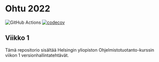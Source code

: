 # Ohtu 2022
![GitHub Actions](https://github.com/ojanenmarianna/ohtu-2022-viikko1/workflows/CI/badge.svg)
[![codecov](https://codecov.io/gh/ojanenmarianna/ohtu-2022-viikko1/branch/main/graph/badge.svg?token=T2aLuiwMUD)](https://codecov.io/gh/ojanenmarianna/ohtu-2022-viikko1) 

## Viikko 1
Tämä repositorio sisältää Helsingin yliopiston Ohjelmistotuotanto-kurssin viikon 1 versionhallintatehtävät.


